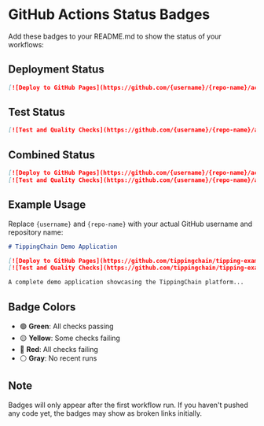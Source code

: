 # GitHub Actions Status Badges

Add these badges to your README.md to show the status of your workflows:

## Deployment Status

```markdown
[![Deploy to GitHub Pages](https://github.com/{username}/{repo-name}/actions/workflows/deploy.yml/badge.svg)](https://github.com/{username}/{repo-name}/actions/workflows/deploy.yml)
```

## Test Status

```markdown
[![Test and Quality Checks](https://github.com/{username}/{repo-name}/actions/workflows/test.yml/badge.svg)](https://github.com/{username}/{repo-name}/actions/workflows/test.yml)
```

## Combined Status

```markdown
[![Deploy to GitHub Pages](https://github.com/{username}/{repo-name}/actions/workflows/deploy.yml/badge.svg)](https://github.com/{username}/{repo-name}/actions/workflows/deploy.yml)
[![Test and Quality Checks](https://github.com/{username}/{repo-name}/actions/workflows/test.yml/badge.svg)](https://github.com/{username}/{repo-name}/actions/workflows/test.yml)
```

## Example Usage

Replace `{username}` and `{repo-name}` with your actual GitHub username and repository name:

```markdown
# TippingChain Demo Application

[![Deploy to GitHub Pages](https://github.com/tippingchain/tipping-example/actions/workflows/deploy.yml/badge.svg)](https://github.com/tippingchain/tipping-example/actions/workflows/deploy.yml)
[![Test and Quality Checks](https://github.com/tippingchain/tipping-example/actions/workflows/test.yml/badge.svg)](https://github.com/tippingchain/tipping-example/actions/workflows/test.yml)

A complete demo application showcasing the TippingChain platform...
```

## Badge Colors

- 🟢 **Green**: All checks passing
- 🟡 **Yellow**: Some checks failing
- 🔴 **Red**: All checks failing
- ⚪ **Gray**: No recent runs

## Note

Badges will only appear after the first workflow run. If you haven't pushed any code yet, the badges may show as broken links initially.

